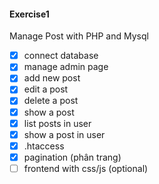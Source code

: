 #### Exercise1
Manage Post with PHP and Mysql

- [x] connect database
- [x] manage admin page
- [x] add new post
- [x] edit a post
- [x] delete a post
- [x] show a post
- [x] list posts in user
- [x] show a post in user
- [x] .htaccess
- [x] pagination (phân trang)
- [ ] frontend with css/js (optional)